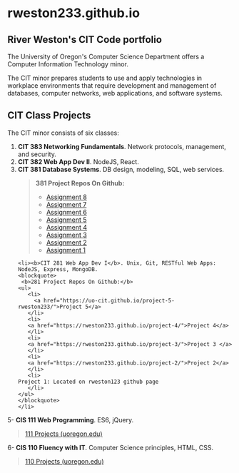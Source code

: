  <h1>rweston233.github.io</h1>
  <h2>River Weston's CIT Code portfolio </h2>

The University of Oregon's Computer Science Department offers a Computer Information Technology minor.

The CIT minor prepares students to use and apply technologies in workplace environments that require development and management of databases, computer networks, web applications, and software systems.

  <h2>CIT Class Projects</h2>
  The CIT minor consists of six classes:

<ol>
    <li><b>CIT 383 Networking Fundamentals</b>. Network protocols, management, and security.
      </li>
    <li><b>CIT 382 Web App Dev II</b>. NodeJS, React.</li>
    <li><b>CIT 381 Database Systems</b>. DB design, modeling, SQL, web services.    
    <blockquote>
         <b>381 Project Repos On Github:</b>
        <ul>
        <li>
          <a href="">Assignment 8</a>
        </li>
        <li>
          <a href="https://rweston233.github.io/Assignment-7/">Assignment 7</a>
        </li>
        <li>
          <a href="https://rweston233.github.io/Assignment-6/">Assignment 6</a>
        </li>
        <li>
          <a href="https://rweston233.github.io/Assignment-5/">Assignment 5</a>
        </li>
        <li>
          <a href="https://rweston233.github.io/Assignment-4/">Assignment 4</a>
        </li>
        <li>
          <a href="https://rweston233.github.io/Assingment-3/">Assignment 3</a>
        </li>
        <li>
          <a href="https://rweston233.github.io/Assignment-2/">Assignment 2</a>
        </li>
        <li>
          <a href="https://rweston233.github.io/Assignment-1/">Assignment 1</a>
        </li>
        </ul>
        </blockquote>
        </li>

    <li><b>CIT 281 Web App Dev I</b>. Unix, Git, RESTful Web Apps: NodeJS, Express, MongoDB.
    <blockquote>
     <b>281 Project Repos On Github:</b>
    <ul>
       <li>
         <a href="https://uo-cit.github.io/project-5-rweston233/">Project 5</a>
       </li>
       <li>
       <a href="https://rweston233.github.io/project-4/">Project 4</a>
       </li>
       <li>
       <a href="https://rweston233.github.io/project-3/">Project 3 </a>
       </li>
       <li>
       <a href="https://rweston233.github.io/project-2/">Project 2</a>
       </li>
       <li>
    Project 1: Located on rweston123 github page
       </li>
    </ul>
    </blockquote>
    </li>
</ol>

5- <b>CIS 111 Web Programming</b>. ES6, jQuery.

   <blockquote>
     <a href="https://pages.uoregon.edu/rweston/111/"> 111 Projects (uoregon.edu)</a>
   </blockquote>

6- <b>CIS 110 Fluency with IT</b>. Computer Science principles, HTML, CSS.
   <blockquote>
     <a href="https://pages.uoregon.edu/rweston/110/"> 110 Projects (uoregon.edu)</a>
   </blockquote>
